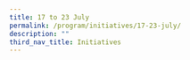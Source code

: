 ```yaml
---
title: 17 to 23 July
permalink: /program/initiatives/17-23-july/
description: ""
third_nav_title: Initiatives
---
```

